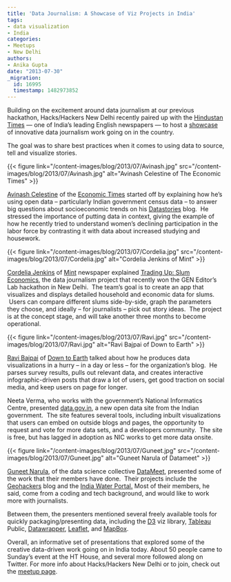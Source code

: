 ```yaml
---
title: 'Data Journalism: A Showcase of Viz Projects in India'
tags:
- data visualization
- India
categories:
- Meetups
- New Delhi
authors:
- Anika Gupta
date: "2013-07-30"
_migration:
  id: 16995
  timestamp: 1482973852
---
```


Building on the excitement around data journalism at our previous hackathon, Hacks/Hackers New Delhi recently paired up with the [Hindustan Times][1] &mdash; one of India&#8217;s leading English newspapers &mdash; to host a [showcase][2] of innovative data journalism work going on in the country.

The goal was to share best practices when it comes to using data to source, tell and visualize stories.

{{< figure link="/content-images/blog/2013/07/Avinash.jpg" src="/content-images/blog/2013/07/Avinash.jpg" alt="Avinash Celestine of The Economic Times" >}}

[Avinash Celestine][3] of the [Economic Times][4] started off by explaining how he&#8217;s using open data &#8211; particularly Indian government census data &#8211; to answer big questions about socioeconomic trends on his [Datastories][5] blog.  He stressed the importance of putting data in context, giving the example of how he recently tried to understand women&#8217;s declining participation in the labor force by contrasting it with data about increased studying and housework.

{{< figure link="/content-images/blog/2013/07/Cordelia.jpg" src="/content-images/blog/2013/07/Cordelia.jpg" alt="Cordelia Jenkins of Mint" >}}

[Cordelia Jenkins][6] of [Mint][7] newspaper explained [Trading Up: Slum Economics][8], the data journalism project that recently won the GEN Editor&#8217;s Lab hackathon in New Delhi.  The team&#8217;s goal is to create an app that visualizes and displays detailed household and economic data for slums.  Users can compare different slums side-by-side, graph the parameters they choose, and ideally &#8211; for journalists &#8211; pick out story ideas.  The project is at the concept stage, and will take another three months to become operational.

{{< figure link="/content-images/blog/2013/07/Ravi.jpg" src="/content-images/blog/2013/07/Ravi.jpg" alt="Ravi Bajpai of Down to Earth" >}}

[Ravi Bajpai][9] of [Down to Earth][10] talked about how he produces data visualizations in a hurry &#8211; in a day or less &#8211; for the organization&#8217;s blog.  He parses survey results, pulls out relevant data, and creates interactive infographic-driven posts that draw a lot of users, get good traction on social media, and keep users on page for longer.

Neeta Verma, who works with the government&#8217;s National Informatics Centre, presented [data.gov.in][11], a new open data site from the Indian government.  The site features several tools, including inbuilt visualizations that users can embed on outside blogs and pages, the opportunity to request and vote for more data sets, and a developers community.  The site is free, but has lagged in adoption as NIC works to get more data onsite.

{{< figure link="/content-images/blog/2013/07/Guneet.jpg" src="/content-images/blog/2013/07/Guneet.jpg" alt="Guneet Narula of Datameet" >}}

[Guneet Narula][12], of the data science collective [DataMeet][13], presented some of the work that their members have done.  Their projects include the [Geohackers][14] blog and the [India Water Portal.][15] Most of their members, he said, come from a coding and tech background, and would like to work more with journalists.

Between them, the presenters mentioned several freely available tools for quickly packaging/presenting data, including the [D3][16] viz library, [Tableau][17] Public, [Datawrapper][18], [Leaflet][19], and [MapBox][20].

Overall, an informative set of presentations that explored some of the creative data-driven work going on in India today. About 50 people came to Sunday&#8217;s event at the HT House, and several more followed along on Twitter. For more info about Hacks/Hackers New Delhi or to join, check out the [meetup page][21].

 [1]: http://www.hindustantimes.com/
 [2]: https://www.facebook.com/events/620642647953552/
 [3]: https://twitter.com/ac_soc
 [4]: http://economictimes.indiatimes.com/
 [5]: http://datastories.in/
 [6]: https://twitter.com/CordeliaJ
 [7]: http://livemint.com/
 [8]: http://www.globaleditorsnetwork.org/editors-lab/new-delhi/
 [9]: https://twitter.com/bajpairavi
 [10]: http://www.downtoearth.org.in/
 [11]: http://data.gov.in/
 [12]: https://twitter.com/guneetnarula
 [13]: http://datameet.org/
 [14]: http://geohackers.in/
 [15]: http://www.indiawaterportal.org/
 [16]: https://github.com/mbostock/d3/wiki/Gallery
 [17]: http://www.tableausoftware.com/public
 [18]: http://datawrapper.de/
 [19]: http://leafletjs.com/examples.html
 [20]: http://www.mapbox.com/
 [21]: http://www.meetup.com/Hacks-Hackers-New-Delhi/